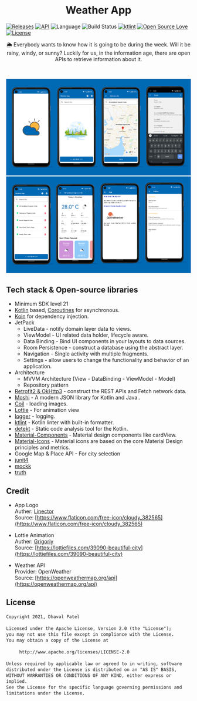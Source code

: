 <h1 align="center">Weather App</h1>

<p align="center">

[![Releases](https://img.shields.io/github/release/Dhaval2404/WeatherApp/all.svg?style=flat-square)](https://github.com/Dhaval2404/WeatherApp/releases)
[![API](https://img.shields.io/badge/API-21%2B-brightgreen.svg?style=flat)](https://android-arsenal.com/api?level=21)
![Language](https://img.shields.io/badge/language-Kotlin-orange.svg)
![Build Status](https://github.com/Dhaval2404/WeatherApp/workflows/Build/badge.svg)
[![ktlint](https://img.shields.io/badge/code%20style-%E2%9D%A4-FF4081.svg)](https://ktlint.github.io/)
[![Open Source Love](https://badges.frapsoft.com/os/v1/open-source.svg?v=102)](https://opensource.org/licenses/Apache-2.0)
[![License](https://img.shields.io/badge/license-Apache%202.0-blue.svg)](https://github.com/Dhaval2404/WeatherApp/blob/master/LICENSE)
</p>

<p align="center">
🌦 Everybody wants to know how it is going to be during the week. Will it be rainy, windy, or sunny? Luckily for us, in the information age, there are open APIs to retrieve information about it.
</p>
</br>

<p align="center">
<img src="https://github.com/Dhaval2404/WeatherApp/blob/master/arts/preview%201.png"/>
<img src="https://github.com/Dhaval2404/WeatherApp/blob/master/arts/preview%202.png"/>
</p>

## Tech stack & Open-source libraries
- Minimum SDK level 21
- [Kotlin](https://kotlinlang.org/) based, [Coroutines](https://github.com/Kotlin/kotlinx.coroutines) for asynchronous.
- [Koin](https://insert-koin.io/) for dependency injection.
- JetPack
  - LiveData - notify domain layer data to views.
  - ViewModel - UI related data holder, lifecycle aware.
  - Data Binding - Bind UI components in your layouts to data sources.
  - Room Persistence - construct a database using the abstract layer.
  - Navigation - Single activity with multiple fragments.
  - Settings - allow users to change the functionality and behavior of an application.
- Architecture
  - MVVM Architecture (View - DataBinding - ViewModel - Model)
  - Repository pattern
- [Retrofit2 & OkHttp3](https://github.com/square/retrofit) - construct the REST APIs and Fetch network data.
- [Moshi](https://github.com/square/moshi) - A modern JSON library for Kotlin and Java..
- [Coil](https://github.com/coil-kt/coil) - loading images.
- [Lottie](https://github.com/airbnb/lottie-android) - For animation view
- [logger](https://github.com/orhanobut/logger) - logging.
- [ktlint](https://github.com/pinterest/ktlint) - Kotlin linter with built-in formatter.
- [detekt](https://github.com/detekt/detekt) - Static code analysis tool for the Kotlin.
- [Material-Components](https://github.com/material-components/material-components-android) - Material design components like cardView.
- [Material-Icons](https://fonts.google.com/icons?selected=Material+Icons) - Material icons are based on the core Material Design principles and metrics.
- Google Map & Place API - For city selection
- [junit4](https://junit.org/junit4)
- [mockk](https://github.com/mockk/mockk)
- [truth](https://github.com/google/truth)

## Credit

* App Logo</br>
	Auther: [Linector](https://www.flaticon.com/authors/linector)</br>
	Source: [https://www.flaticon.com/free-icon/cloudy_382565](https://www.flaticon.com/free-icon/cloudy_382565)

* Lottie Animation</br>
	Auther: [Grigoriy](https://lottiefiles.com/grigoriy)</br>
	Source: [https://lottiefiles.com/39090-beautiful-city](https://lottiefiles.com/39090-beautiful-city)

* Weather API</br>
	Provider: OpenWeather</br>
	Source: [https://openweathermap.org/api](https://openweathermap.org/api)


## License

    Copyright 2021, Dhaval Patel

    Licensed under the Apache License, Version 2.0 (the "License");
    you may not use this file except in compliance with the License.
    You may obtain a copy of the License at

         http://www.apache.org/licenses/LICENSE-2.0

    Unless required by applicable law or agreed to in writing, software
    distributed under the License is distributed on an "AS IS" BASIS,
    WITHOUT WARRANTIES OR CONDITIONS OF ANY KIND, either express or implied.
    See the License for the specific language governing permissions and
    limitations under the License.

